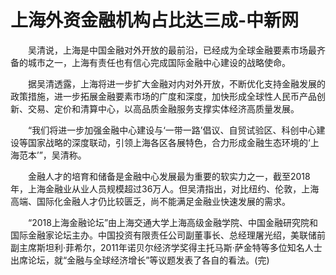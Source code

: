 # 上海外资金融机构占比达三成-中新网

　　吴清说，上海是中国金融对外开放的最前沿，已经成为全球金融要素市场最齐备的城市之一，上海有责任也有信心完成国际金融中心建设的战略使命。

　　据吴清透露，上海将进一步扩大金融对内对外开放，不断优化支持金融发展的政策措施，进一步拓展金融要素市场的广度和深度，加快形成全球性人民币产品创新、交易、定价和清算中心，以高品质金融服务支撑实体经济高质量发展。

　　“我们将进一步加强金融中心建设与‘一带一路’倡议、自贸试验区、科创中心建设等国家战略的深度联动，引领上海各区各展特色，合力形成金融生态环境的‘上海范本’”，吴清称。

　　金融人才的培育和储备是金融中心发展最为重要的软实力之一，截至2018年，上海金融业从业人员规模超过36万人。但吴清指出，对比纽约、伦敦，上海高端、国际化金融人才仍比较匮乏，尚不能满足金融业快速发展的需求。

　　“2018上海金融论坛”由上海交通大学上海高级金融学院、中国金融研究院和国际金融家论坛主办。中国投资有限责任公司副董事长、总经理屠光绍，美联储前副主席斯坦利·菲希尔，2011年诺贝尔经济学奖得主托马斯·萨金特等多位知名人士出席论坛，就“金融与全球经济增长”等议题发表了各自的看法。(完)
